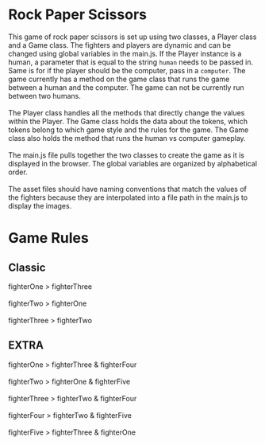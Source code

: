 # Rock Paper Scissors
This game of rock paper scissors is set up using two classes, a Player class and
a Game class. The fighters and players are dynamic and can be changed using
global variables in the main.js. If the Player instance is a human, a parameter
that is equal to the string `human` needs to be passed in. Same is for if the
player should be the computer, pass in a `computer`. The game currently has a
method on the game class that runs the game between a human and the computer.
The game can not be currently run between two humans.
<br><br>
The Player class handles all the methods that directly change the values within
the Player. The Game class holds the data about the tokens, which tokens belong
to which game style and the rules for the game. The Game class also holds the
method that runs the human vs computer gameplay.
<br><br>
The main.js file pulls together the two classes to create the game as it is
displayed in the browser. The global variables are organized by alphabetical
order. 
<br><br>
The asset files should have naming conventions that match the values of the
fighters because they are interpolated into a file path in the main.js to
display the images.

# Game Rules
## Classic
fighterOne > fighterThree
<br><br>
fighterTwo > fighterOne
<br><br>
fighterThree > fighterTwo
## EXTRA
fighterOne > fighterThree & fighterFour
<br><br>
fighterTwo > fighterOne & fighterFive
<br><br>
fighterThree > fighterTwo & fighterFour
<br><br>
fighterFour > fighterTwo & fighterFive
<br><br>
fighterFive > fighterThree & fighterOne
